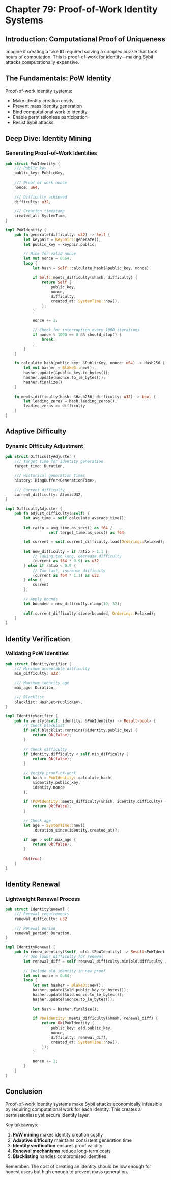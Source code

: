 # Chapter 79: Proof-of-Work Identity Systems

## Introduction: Computational Proof of Uniqueness

Imagine if creating a fake ID required solving a complex puzzle that took hours of computation. This is proof-of-work for identity—making Sybil attacks computationally expensive.

## The Fundamentals: PoW Identity

Proof-of-work identity systems:
- Make identity creation costly
- Prevent mass identity generation
- Bind computational work to identity
- Enable permissionless participation
- Resist Sybil attacks

## Deep Dive: Identity Mining

### Generating Proof-of-Work Identities

```rust
pub struct PoWIdentity {
    /// Public key
    public_key: PublicKey,
    
    /// Proof-of-work nonce
    nonce: u64,
    
    /// Difficulty achieved
    difficulty: u32,
    
    /// Creation timestamp
    created_at: SystemTime,
}

impl PoWIdentity {
    pub fn generate(difficulty: u32) -> Self {
        let keypair = Keypair::generate();
        let public_key = keypair.public;
        
        // Mine for valid nonce
        let mut nonce = 0u64;
        loop {
            let hash = Self::calculate_hash(&public_key, nonce);
            
            if Self::meets_difficulty(&hash, difficulty) {
                return Self {
                    public_key,
                    nonce,
                    difficulty,
                    created_at: SystemTime::now(),
                };
            }
            
            nonce += 1;
            
            // Check for interruption every 1000 iterations
            if nonce % 1000 == 0 && should_stop() {
                break;
            }
        }
    }
    
    fn calculate_hash(public_key: &PublicKey, nonce: u64) -> Hash256 {
        let mut hasher = Blake3::new();
        hasher.update(&public_key.to_bytes());
        hasher.update(&nonce.to_le_bytes());
        hasher.finalize()
    }
    
    fn meets_difficulty(hash: &Hash256, difficulty: u32) -> bool {
        let leading_zeros = hash.leading_zeros();
        leading_zeros >= difficulty
    }
}
```

## Adaptive Difficulty

### Dynamic Difficulty Adjustment

```rust
pub struct DifficultyAdjuster {
    /// Target time for identity generation
    target_time: Duration,
    
    /// Historical generation times
    history: RingBuffer<GenerationTime>,
    
    /// Current difficulty
    current_difficulty: AtomicU32,
}

impl DifficultyAdjuster {
    pub fn adjust_difficulty(&self) {
        let avg_time = self.calculate_average_time();
        
        let ratio = avg_time.as_secs() as f64 / 
                   self.target_time.as_secs() as f64;
        
        let current = self.current_difficulty.load(Ordering::Relaxed);
        
        let new_difficulty = if ratio > 1.1 {
            // Taking too long, decrease difficulty
            (current as f64 * 0.9) as u32
        } else if ratio < 0.9 {
            // Too fast, increase difficulty
            (current as f64 * 1.1) as u32
        } else {
            current
        };
        
        // Apply bounds
        let bounded = new_difficulty.clamp(10, 32);
        
        self.current_difficulty.store(bounded, Ordering::Relaxed);
    }
}
```

## Identity Verification

### Validating PoW Identities

```rust
pub struct IdentityVerifier {
    /// Minimum acceptable difficulty
    min_difficulty: u32,
    
    /// Maximum identity age
    max_age: Duration,
    
    /// Blacklist
    blacklist: HashSet<PublicKey>,
}

impl IdentityVerifier {
    pub fn verify(&self, identity: &PoWIdentity) -> Result<bool> {
        // Check blacklist
        if self.blacklist.contains(&identity.public_key) {
            return Ok(false);
        }
        
        // Check difficulty
        if identity.difficulty < self.min_difficulty {
            return Ok(false);
        }
        
        // Verify proof-of-work
        let hash = PoWIdentity::calculate_hash(
            &identity.public_key,
            identity.nonce
        );
        
        if !PoWIdentity::meets_difficulty(&hash, identity.difficulty) {
            return Ok(false);
        }
        
        // Check age
        let age = SystemTime::now()
            .duration_since(identity.created_at)?;
        
        if age > self.max_age {
            return Ok(false);
        }
        
        Ok(true)
    }
}
```

## Identity Renewal

### Lightweight Renewal Process

```rust
pub struct IdentityRenewal {
    /// Renewal requirements
    renewal_difficulty: u32,
    
    /// Renewal period
    renewal_period: Duration,
}

impl IdentityRenewal {
    pub fn renew_identity(&self, old: &PoWIdentity) -> Result<PoWIdentity> {
        // Use lower difficulty for renewal
        let renewal_diff = self.renewal_difficulty.min(old.difficulty / 2);
        
        // Include old identity in new proof
        let mut nonce = 0u64;
        loop {
            let mut hasher = Blake3::new();
            hasher.update(&old.public_key.to_bytes());
            hasher.update(&old.nonce.to_le_bytes());
            hasher.update(&nonce.to_le_bytes());
            
            let hash = hasher.finalize();
            
            if PoWIdentity::meets_difficulty(&hash, renewal_diff) {
                return Ok(PoWIdentity {
                    public_key: old.public_key,
                    nonce,
                    difficulty: renewal_diff,
                    created_at: SystemTime::now(),
                });
            }
            
            nonce += 1;
        }
    }
}
```

## Conclusion

Proof-of-work identity systems make Sybil attacks economically infeasible by requiring computational work for each identity. This creates a permissionless yet secure identity layer.

Key takeaways:
1. **PoW mining** makes identity creation costly
2. **Adaptive difficulty** maintains consistent generation time
3. **Identity verification** ensures proof validity
4. **Renewal mechanisms** reduce long-term costs
5. **Blacklisting** handles compromised identities

Remember: The cost of creating an identity should be low enough for honest users but high enough to prevent mass generation.
